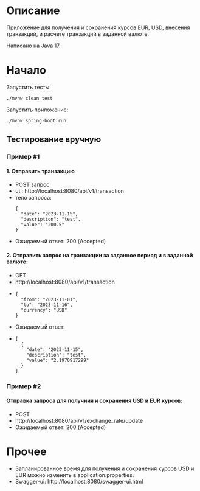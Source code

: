 # Описание
Приложение для получения и сохранения курсов EUR, USD, внесения транзакций, и расчете транзакций в заданной валюте.

Написано на Java 17.

# Начало

Запустить тесты:

`./mvnw clean test`

Запустить приложение:

`./mvnw spring-boot:run`

## Тестирование вручную

### Пример #1
#### 1. Отправить транзакцию
- POST запрос
- utl: http://localhost:8080/api/v1/transaction
- тело запроса: 
  ```
  {
    "date": "2023-11-15",
    "description": "test",
    "value": "200.5"
  } 

- Ожидаемый ответ: 200 (Accepted)

#### 2. Отправить запрос на транзакции за заданное период и в заданной валюте:

- GET 
- http://localhost:8080/api/v1/transaction
- ```
  {
    "from": "2023-11-01",
    "to": "2023-11-16",
    "currency": "USD"
  }
- Ожидаемый ответ:
- ```
  [
    {
      "date": "2023-11-15",
      "description": "test",
      "value": "2.1970917299"
    }
  ]

### Пример #2

#### Отправка запроса для получния и сохранения USD и EUR курсов:

- POST
- http://localhost:8080/api/v1/exchange_rate/update
- Ожидаемый ответ: 200 (Accepted)

# Прочее

- Запланированное время для получения и сохранения курсов USD и EUR можно изменить в application.properties.
- Swagger-ui: http://localhost:8080/swagger-ui.html
